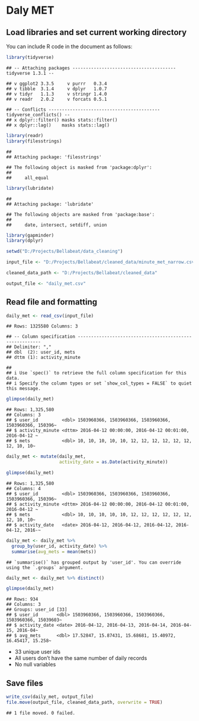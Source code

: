 Daly MET
================

## Load libraries and set current working directory

You can include R code in the document as follows:

``` r
library(tidyverse)
```

    ## -- Attaching packages --------------------------------------- tidyverse 1.3.1 --

    ## v ggplot2 3.3.5     v purrr   0.3.4
    ## v tibble  3.1.4     v dplyr   1.0.7
    ## v tidyr   1.1.3     v stringr 1.4.0
    ## v readr   2.0.2     v forcats 0.5.1

    ## -- Conflicts ------------------------------------------ tidyverse_conflicts() --
    ## x dplyr::filter() masks stats::filter()
    ## x dplyr::lag()    masks stats::lag()

``` r
library(readr)
library(filesstrings)
```

    ## 
    ## Attaching package: 'filesstrings'

    ## The following object is masked from 'package:dplyr':
    ## 
    ##     all_equal

``` r
library(lubridate)
```

    ## 
    ## Attaching package: 'lubridate'

    ## The following objects are masked from 'package:base':
    ## 
    ##     date, intersect, setdiff, union

``` r
library(gapminder)
library(dplyr)

setwd("D:/Projects/Bellabeat/data_cleaning")

input_file <- "D:/Projects/Bellabeat/cleaned_data/minute_met_narrow.csv"

cleaned_data_path <- "D:/Projects/Bellabeat/cleaned_data"

output_file <- "daily_met.csv"
```

## Read file and formatting

``` r
daily_met <- read_csv(input_file)
```

    ## Rows: 1325580 Columns: 3

    ## -- Column specification --------------------------------------------------------
    ## Delimiter: ","
    ## dbl  (2): user_id, mets
    ## dttm (1): activity_minute

    ## 
    ## i Use `spec()` to retrieve the full column specification for this data.
    ## i Specify the column types or set `show_col_types = FALSE` to quiet this message.

``` r
glimpse(daily_met)
```

    ## Rows: 1,325,580
    ## Columns: 3
    ## $ user_id         <dbl> 1503960366, 1503960366, 1503960366, 1503960366, 150396~
    ## $ activity_minute <dttm> 2016-04-12 00:00:00, 2016-04-12 00:01:00, 2016-04-12 ~
    ## $ mets            <dbl> 10, 10, 10, 10, 10, 12, 12, 12, 12, 12, 12, 12, 10, 10~

``` r
daily_met <- mutate(daily_met,
                    activity_date = as.Date(activity_minute))

glimpse(daily_met)
```

    ## Rows: 1,325,580
    ## Columns: 4
    ## $ user_id         <dbl> 1503960366, 1503960366, 1503960366, 1503960366, 150396~
    ## $ activity_minute <dttm> 2016-04-12 00:00:00, 2016-04-12 00:01:00, 2016-04-12 ~
    ## $ mets            <dbl> 10, 10, 10, 10, 10, 12, 12, 12, 12, 12, 12, 12, 10, 10~
    ## $ activity_date   <date> 2016-04-12, 2016-04-12, 2016-04-12, 2016-04-12, 2016-~

``` r
daily_met <- daily_met %>% 
  group_by(user_id, activity_date) %>% 
  summarise(avg_mets = mean(mets))
```

    ## `summarise()` has grouped output by 'user_id'. You can override using the `.groups` argument.

``` r
daily_met <- daily_met %>% distinct()

glimpse(daily_met)
```

    ## Rows: 934
    ## Columns: 3
    ## Groups: user_id [33]
    ## $ user_id       <dbl> 1503960366, 1503960366, 1503960366, 1503960366, 15039603~
    ## $ activity_date <date> 2016-04-12, 2016-04-13, 2016-04-14, 2016-04-15, 2016-04~
    ## $ avg_mets      <dbl> 17.52847, 15.87431, 15.68681, 15.40972, 16.45417, 15.258~

-   33 unique user ids
-   All users don’t have the same number of daily records
-   No null variables

## Save files

``` r
write_csv(daily_met, output_file)
file.move(output_file, cleaned_data_path, overwrite = TRUE)
```

    ## 1 file moved. 0 failed.
